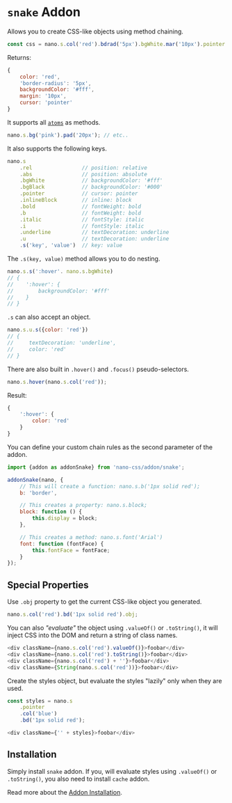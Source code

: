 # `snake` Addon

Allows you to create CSS-like objects using method chaining.

```js
const css = nano.s.col('red').bdrad('5px').bgWhite.mar('10px').pointer.obj;
```

Returns:

```js
{
    color: 'red',
    'border-radius': '5px',
    backgroundColor: '#fff',
    margin: '10px',
    cursor: 'pointer'
}
```

It supports all [`atoms`](./atoms.md) as methods.

```js
nano.s.bg('pink').pad('20px'); // etc..
```

It also supports the following keys.

```js
nano.s
    .rel                // position: relative
    .abs                // position: absolute
    .bgWhite            // backgroundColor: '#fff'
    .bgBlack            // backgroundColor: '#000'
    .pointer            // cursor: pointer
    .inlineBlock        // inline: block
    .bold               // fontWeight: bold
    .b                  // fontWeight: bold
    .italic             // fontStyle: italic
    .i                  // fontStyle: italic
    .underline          // textDecoration: underline
    .u                  // textDecoration: underline
    .s('key', 'value')  // key: value
```

The `.s(key, value)` method allows you to do nesting.

```js
nano.s.s(':hover'. nano.s.bgWhite)
// {
//    ':hover': {
//        backgroundColor: '#fff'
//    }
// }
```

`.s` can also accept an object.

```js
nano.s.u.s({color: 'red'})
// {
//     textDecoration: 'underline',
//     color: 'red'
// }
```

There are also built in `.hover()` and `.focus()` pseudo-selectors.

```js
nano.s.hover(nano.s.col('red'));
```

Result:

```js
{
    ':hover': {
        color: 'red'
    }
}
```

You can define your custom chain rules as the second parameter of the addon.

```js
import {addon as addonSnake} from 'nano-css/addon/snake';

addonSnake(nano, {
    // This will create a function: nano.s.b('1px solid red');
    b: 'border',

    // This creates a property: nano.s.block;
    block: function () {
        this.display = block;
    },

    // This creates a method: nano.s.font('Arial')
    font: function (fontFace) {
        this.fontFace = fontFace;
    }
});
```


## Special Properties

Use `.obj` property to get the current CSS-like object you generated.

```js
nano.s.col('red').bd('1px solid red').obj;
```

You can also *"evaluate"* the object using `.valueOf()` or `.toString()`, it will inject CSS into the DOM and return a string of class names.

```js
<div className={nano.s.col('red').valueOf()}>foobar</div>
<div className={nano.s.col('red').toString()}>foobar</div>
<div className={nano.s.col('red') + ''}>foobar</div>
<div className={String(nano.s.col('red'))}>foobar</div>
```

Create the styles object, but evaluate the styles "lazily" only when they are used.

```js
const styles = nano.s
    .pointer
    .col('blue')
    .bd('1px solid red');

<div className={'' + styles}>foobar</div>
```


## Installation

Simply install `snake` addon. If you, will evaluate styles using `.valueOf()` or `.toString()`, you also
need to install `cache` addon.

Read more about the [Addon Installation](./Addons.md#addon-installation).

